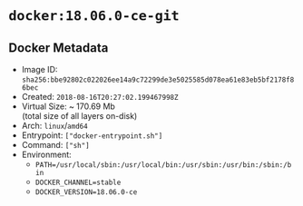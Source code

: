 # `docker:18.06.0-ce-git`

## Docker Metadata

- Image ID: `sha256:bbe92802c022026ee14a9c72299de3e5025585d078ea61e83eb5bf2178f86bec`
- Created: `2018-08-16T20:27:02.199467998Z`
- Virtual Size: ~ 170.69 Mb  
  (total size of all layers on-disk)
- Arch: `linux`/`amd64`
- Entrypoint: `["docker-entrypoint.sh"]`
- Command: `["sh"]`
- Environment:
  - `PATH=/usr/local/sbin:/usr/local/bin:/usr/sbin:/usr/bin:/sbin:/bin`
  - `DOCKER_CHANNEL=stable`
  - `DOCKER_VERSION=18.06.0-ce`
